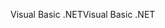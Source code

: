 <span data-ttu-id="366ca-101">Visual Basic .NET</span><span class="sxs-lookup"><span data-stu-id="366ca-101">Visual Basic .NET</span></span>